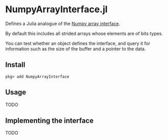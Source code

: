 # NumpyArrayInterface.jl

Defines a Julia analogue of the [Numpy array interface](https://numpy.org/doc/stable/reference/arrays.interface.html).

By default this includes all strided arrays whose elements are of bits types.

You can test whether an object defines the interface, and query it for information such as the size of the buffer and a pointer to the data.

## Install
```
pkg> add NumpyArrayInterface
```

## Usage

TODO

## Implementing the interface

TODO
